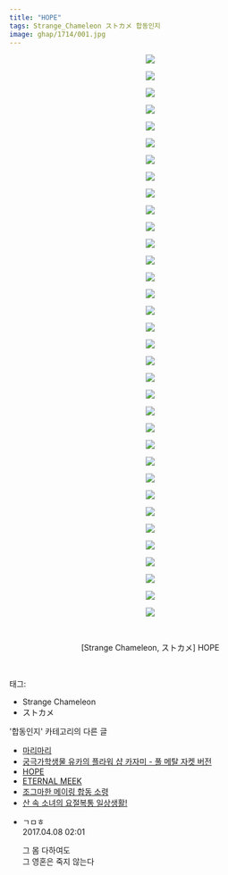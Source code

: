 ```yaml
---
title: "HOPE"
tags: Strange_Chameleon ストカメ 합동인지
image: ghap/1714/001.jpg
---
```

<div class="article">
<p style="text-align: center; clear: none; float: none;"><img src="{{ site.nasurl }}/ghap/1714/001.jpg"/></p>
<p style="text-align: center; clear: none; float: none;"><img src="{{ site.nasurl }}/ghap/1714/002.jpg"/></p>
<p style="text-align: center; clear: none; float: none;"><img src="{{ site.nasurl }}/ghap/1714/003.jpg"/></p>
<p style="text-align: center; clear: none; float: none;"><img src="{{ site.nasurl }}/ghap/1714/004.jpg"/></p>
<p style="text-align: center; clear: none; float: none;"><img src="{{ site.nasurl }}/ghap/1714/005.jpg"/></p>
<p style="text-align: center; clear: none; float: none;"><img src="{{ site.nasurl }}/ghap/1714/006.jpg"/></p>
<p style="text-align: center; clear: none; float: none;"><img src="{{ site.nasurl }}/ghap/1714/007.jpg"/></p>
<p style="text-align: center; clear: none; float: none;"><img src="{{ site.nasurl }}/ghap/1714/008.jpg"/></p>
<p style="text-align: center; clear: none; float: none;"><img src="{{ site.nasurl }}/ghap/1714/009.jpg"/></p>
<p style="text-align: center; clear: none; float: none;"><img src="{{ site.nasurl }}/ghap/1714/010.jpg"/></p>
<p style="text-align: center; clear: none; float: none;"><img src="{{ site.nasurl }}/ghap/1714/011.jpg"/></p>
<p style="text-align: center; clear: none; float: none;"><img src="{{ site.nasurl }}/ghap/1714/012.jpg"/></p>
<p style="text-align: center; clear: none; float: none;"><img src="{{ site.nasurl }}/ghap/1714/013.jpg"/></p>
<p style="text-align: center; clear: none; float: none;"><img src="{{ site.nasurl }}/ghap/1714/014.jpg"/></p>
<p style="text-align: center; clear: none; float: none;"><img src="{{ site.nasurl }}/ghap/1714/015.jpg"/></p>
<p style="text-align: center; clear: none; float: none;"><img src="{{ site.nasurl }}/ghap/1714/016.jpg"/></p>
<p style="text-align: center; clear: none; float: none;"><img src="{{ site.nasurl }}/ghap/1714/017.jpg"/></p>
<p style="text-align: center; clear: none; float: none;"><img src="{{ site.nasurl }}/ghap/1714/018.jpg"/></p>
<p style="text-align: center; clear: none; float: none;"><img src="{{ site.nasurl }}/ghap/1714/019.jpg"/></p>
<p style="text-align: center; clear: none; float: none;"><img src="{{ site.nasurl }}/ghap/1714/020.jpg"/></p>
<p style="text-align: center; clear: none; float: none;"><img src="{{ site.nasurl }}/ghap/1714/021.jpg"/></p>
<p style="text-align: center; clear: none; float: none;"><img src="{{ site.nasurl }}/ghap/1714/022.jpg"/></p>
<p style="text-align: center; clear: none; float: none;"><img src="{{ site.nasurl }}/ghap/1714/023.jpg"/></p>
<p style="text-align: center; clear: none; float: none;"><img src="{{ site.nasurl }}/ghap/1714/024.jpg"/></p>
<p style="text-align: center; clear: none; float: none;"><img src="{{ site.nasurl }}/ghap/1714/025.jpg"/></p>
<p style="text-align: center; clear: none; float: none;"><img src="{{ site.nasurl }}/ghap/1714/026.jpg"/></p>
<p style="text-align: center; clear: none; float: none;"><img src="{{ site.nasurl }}/ghap/1714/027.jpg"/></p>
<p style="text-align: center; clear: none; float: none;"><img src="{{ site.nasurl }}/ghap/1714/028.jpg"/></p>
<p style="text-align: center; clear: none; float: none;"><img src="{{ site.nasurl }}/ghap/1714/029.jpg"/></p>
<p style="text-align: center; clear: none; float: none;"><img src="{{ site.nasurl }}/ghap/1714/030.jpg"/></p>
<p style="text-align: center; clear: none; float: none;"><img src="{{ site.nasurl }}/ghap/1714/031.jpg"/></p>
<p style="text-align: center; clear: none; float: none;"><img src="{{ site.nasurl }}/ghap/1714/032.jpg"/></p>
<p style="text-align: center; clear: none; float: none;"><img src="{{ site.nasurl }}/ghap/1714/033.jpg"/></p>
<p style="text-align: center; clear: none; float: none;"><img src="{{ site.nasurl }}/ghap/1714/034.jpg"/></p>
<p style="text-align: center; clear: none; float: none;"><br/></p>
<p style="text-align: center; clear: none; float: none;">[Strange Chameleon, ストカメ] HOPE</p>
<p><br/></p>
</div><div class="tagTrail">
<p>태그: </p>
<ul>
<li>Strange Chameleon</li>
<li>ストカメ</li>
</ul>
</div><div class="another">
<p>'합동인지' 카테고리의 다른 글</p>
<ul>
<li><a href="/2016-08-21-ghap_1743">마리마리</a></li>
<li><a href="/2016-08-20-ghap_1733">궁극가학생물 유카의 플라워 샵 카자미 - 풀 메탈 자켓 버전</a></li>
<li><a href="/2016-08-20-ghap_1714">HOPE</a></li>
<li><a href="/2016-08-20-ghap_1711">ETERNAL MEEK</a></li>
<li><a href="/2016-08-19-ghap_1702">조그마한 메이링 합동 소령</a></li>
<li><a href="/2016-08-17-ghap_1649">산 속 소녀의 요절복통 일상생활!</a></li>
</ul>
</div><div class="cb_module cb_fluid">
<div class="cb_wrt cb_profile">
<div class="comment">
<ul>
<li class="cb_thumb_off" id="comment14960143">
<div class="cb_comment_area">
<div class="cb_info_area">
<div class="cb_section">
<span class="cb_nick_name">ㄱㅁㅎ</span>
</div>
<div class="cb_section">
<span class="cb_date">2017.04.08 02:01 </span>
</div>
</div>
<div class="cb_dsc_comment">
<p class="cb_dsc">
											그 몸 다하여도<br/>
그 영혼은 죽지 않는다
										</p>
</div>
</div></li>
</ul>
</div>
</div><!-- commentList close -->
</div>